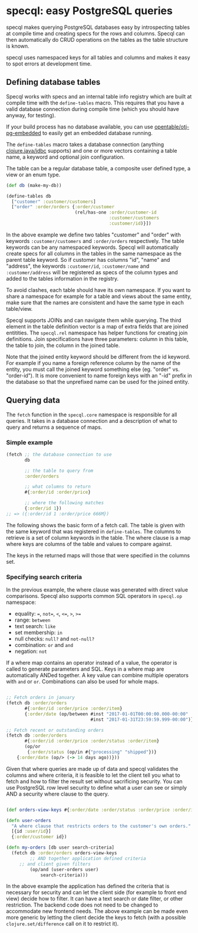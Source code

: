 # specql: easy PostgreSQL queries

specql makes querying PostgreSQL databases easy by introspecting tables at compile time and creating
specs for the rows and columns. Specql can then automatically do CRUD operations on the tables as
the table structure is known.

specql uses namespaced keys for all tables and columns and makes it easy to spot
errors at development time.

## Defining database tables

Specql works with specs and an internal table info registry which are built at compile time with the
`define-tables` macro. This requires that you have a valid database connection during
compile time (which you should have anyway, for testing).

If your build process has no database available, you can use
[opentable/otj-pg-embedded](https://github.com/opentable/otj-pg-embedded) to easily
get an embedded database running.

The `define-tables` macro takes a database connection (anything
[clojure.java/jdbc](https://github.com/clojure/java.jdbc) supports) and
one or more vectors containing a table name, a keyword and optional join
configuration.

The table can be a regular database table, a composite user defined type, a view or an enum type.

```clojure
(def db (make-my-db))

(define-tables db
  ["customer" :customer/customers]
  ["order" :order/orders {:order/customer
                          (rel/has-one :order/customer-id
                                       :customer/customers
                                       :customer/id)}])
```

In the above example we define two tables "customer" and "order" with keywords
`:customer/customers` and `:order/orders` respectively. The table keywords can
be any namespaced keywords. Specql will automatically create specs for all columns
in the tables in the same namespace as the parent table keyword. So if customer
has columns "id", "name" and "address", the keywords `:customer/id`, `:customer/name`
and `:customer/address` will be registered as specs of the column types and added
to the tables information in the registry.

To avoid clashes, each table should have its own namespace. If you want to share a namespace for
example for a table and views about the same entity, make sure that the names are
consistent and have the same type in each table/view.

Specql supports JOINs and can navigate them while querying. The third element in the table
definition vector is a map of extra fields that are joined entitities. The `specql.rel` namespace
has helper functions for creating join definitions. Join specifications have three
parameters: column in this table, the table to join, the column in the joined table.

Note that the joined entity keyword should be different from the id keyword. For example if you name
a foreign reference column by the name of the entity, you must call the joined
keyword something else (eg. "order" vs. "order-id"). It is more convenient to name foreign keys with
an "-id" prefix in the database so that the unprefixed name can be used for the joined entity.

## Querying data

The `fetch` function in the `specql.core` namespace is responsible for all queries.
It takes in a database connection and a description of what to query and returns a sequence
of maps.

### Simple example

```clojure
(fetch ;; the database connection to use
       db

       ;; the table to query from
       :order/orders

       ;; what columns to return
       #{:order/id :order/price}

       ;; where the following matches
       {:order/id 1})
;; => ({:order/id 1 :order/price 666M})
```

The following shows the basic form of a fetch call. The table is given with the same
keyword that was registered in `define-tables`. The columns to retrieve is a set
of column keywords in the table. The where clause is a map where keys are columns of
the table and values to compare against.

The keys in the returned maps will those that were specified in the columns set.

### Specifying search criteria

In the previous example, the where clause was generated with direct value comparisons.
Specql also supports common SQL operators in `specql.op` namespace:

* equality: `=`, `not=`, `<`, `<=`, `>`, `>=`
* range: `between`
* text search: `like`
* set membership: `in`
* null checks: `null?` and `not-null?`
* combination: `or` and `and`
* negation: `not`

If a where map contains an operator instead of a value, the operator is called to generate
parameters and SQL. Keys in a where map are automatically ANDed together. A key value can
combine multiple operators with `and` or `or`. Combinations can also be used for whole
maps.

```clojure

;; Fetch orders in january
(fetch db :order/orders
       #{:order/id :order/price :order/item}
       {:order/date (op/between #inst "2017-01-01T00:00:00.000-00:00"
                                #inst "2017-01-31T23:59:59.999-00:00")})

;; Fetch recent or outstanding orders
(fetch db :order/orders
       #{:order/id :order/price :order/status :order/item}
       (op/or
        {:order/status (op/in #{"processing" "shipped"})}
	{:order/date (op/> (-> 14 days ago))}))
```

Given that where queries are made up of data and  specql validates the columns and
where criteria, it is feasible to let the client tell you what to fetch and how to
filter the result set without sacrificing security. You can use PostgreSQL row level
security to define what a user can see or simply AND a security where clause to the
query.

```clojure

(def orders-view-keys #{:order/date :order/status :order/price :order/id :order/item})

(defn user-orders
  "A where clause that restricts orders to the customer's own orders."
  [{id :user/id}]
  {:order/customer id})

(defn my-orders [db user search-criteria]
  (fetch db :order/orders orders-view-keys
         ;; AND together application defined criteria
	 ;; and client given filters
         (op/and (user-orders user)
	         search-criteria)))
```

In the above example the application has defined the criteria that is necessary for
security and can let the client side (for example to front end view) decide how to
filter. It can have a text search or date filter, or other restriction. The backend
code does not need to be changed to accommodate new frontend needs. The above example
can be made even more generic by letting the client decide the keys to fetch
(with a possible `clojure.set/difference` call on it to restrict it).